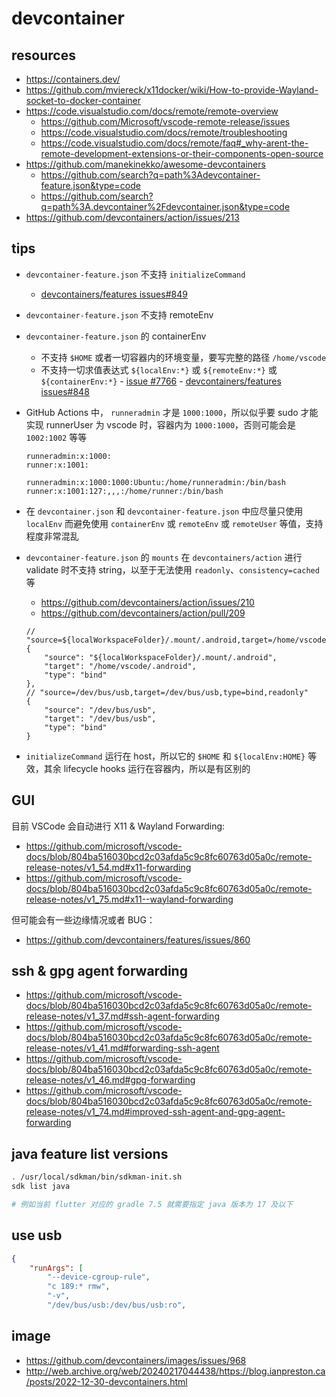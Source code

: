 # devcontainer

## resources

- https://containers.dev/
- https://github.com/mviereck/x11docker/wiki/How-to-provide-Wayland-socket-to-docker-container
- https://code.visualstudio.com/docs/remote/remote-overview
  - https://github.com/Microsoft/vscode-remote-release/issues
  - https://code.visualstudio.com/docs/remote/troubleshooting
  - https://code.visualstudio.com/docs/remote/faq#_why-arent-the-remote-development-extensions-or-their-components-open-source
- https://github.com/manekinekko/awesome-devcontainers
  - https://github.com/search?q=path%3Adevcontainer-feature.json&type=code
  - https://github.com/search?q=path%3A.devcontainer%2Fdevcontainer.json&type=code
- https://github.com/devcontainers/action/issues/213

## tips

- `devcontainer-feature.json` 不支持 `initializeCommand`

  - [devcontainers/features issues#849](https://github.com/devcontainers/features/issues/849)

- `devcontainer-feature.json` 不支持 remoteEnv
- `devcontainer-feature.json` 的 containerEnv

  - 不支持 `$HOME` 或者一切容器内的环境变量，要写完整的路径 `/home/vscode`
  - 不支持一切求值表达式 `${localEnv:*}` 或 `${remoteEnv:*}` 或 `${containerEnv:*}` - [issue #7766](https://github.com/microsoft/vscode-remote-release/issues/7766) - [devcontainers/features issues#848](https://github.com/devcontainers/features/issues/848)

- GitHub Actions 中， `runneradmin` 才是 `1000:1000`，所以似乎要 sudo 才能实现 runnerUser 为 vscode 时，容器内为 `1000:1000`，否则可能会是 `1002:1002` 等等

  ```
  runneradmin:x:1000:
  runner:x:1001:

  runneradmin:x:1000:1000:Ubuntu:/home/runneradmin:/bin/bash
  runner:x:1001:127:,,,:/home/runner:/bin/bash
  ```

- 在 `devcontainer.json` 和 `devcontainer-feature.json` 中应尽量只使用 `localEnv` 而避免使用 `containerEnv` 或 `remoteEnv` 或 `remoteUser` 等值，支持程度非常混乱

- `devcontainer-feature.json` 的 `mounts` 在 `devcontainers/action` 进行 validate 时不支持 string，以至于无法使用 `readonly`、`consistency=cached` 等

  - https://github.com/devcontainers/action/issues/210
  - https://github.com/devcontainers/action/pull/209

  ```jsonc
  // "source=${localWorkspaceFolder}/.mount/.android,target=/home/vscode/.android,type=bind,consistency=cached",
  {
      "source": "${localWorkspaceFolder}/.mount/.android",
      "target": "/home/vscode/.android",
      "type": "bind"
  },
  // "source=/dev/bus/usb,target=/dev/bus/usb,type=bind,readonly"
  {
      "source": "/dev/bus/usb",
      "target": "/dev/bus/usb",
      "type": "bind"
  }
  ```

- `initializeCommand` 运行在 host，所以它的 `$HOME` 和 `${localEnv:HOME}` 等效，其余 lifecycle hooks 运行在容器内，所以是有区别的

## GUI

目前 VSCode 会自动进行 X11 & Wayland Forwarding:

- https://github.com/microsoft/vscode-docs/blob/804ba516030bcd2c03afda5c9c8fc60763d05a0c/remote-release-notes/v1_54.md#x11-forwarding
- https://github.com/microsoft/vscode-docs/blob/804ba516030bcd2c03afda5c9c8fc60763d05a0c/remote-release-notes/v1_75.md#x11--wayland-forwarding

但可能会有一些边缘情况或者 BUG：

- https://github.com/devcontainers/features/issues/860

## ssh & gpg agent forwarding

- https://github.com/microsoft/vscode-docs/blob/804ba516030bcd2c03afda5c9c8fc60763d05a0c/remote-release-notes/v1_37.md#ssh-agent-forwarding
- https://github.com/microsoft/vscode-docs/blob/804ba516030bcd2c03afda5c9c8fc60763d05a0c/remote-release-notes/v1_41.md#forwarding-ssh-agent
- https://github.com/microsoft/vscode-docs/blob/804ba516030bcd2c03afda5c9c8fc60763d05a0c/remote-release-notes/v1_46.md#gpg-forwarding
- https://github.com/microsoft/vscode-docs/blob/804ba516030bcd2c03afda5c9c8fc60763d05a0c/remote-release-notes/v1_74.md#improved-ssh-agent-and-gpg-agent-forwarding

## java feature list versions

```sh
. /usr/local/sdkman/bin/sdkman-init.sh
sdk list java

# 例如当前 flutter 对应的 gradle 7.5 就需要指定 java 版本为 17 及以下
```

## use usb

```json
{
    "runArgs": [
        "--device-cgroup-rule",
        "c 189:* rmw",
        "-v",
        "/dev/bus/usb:/dev/bus/usb:ro",
```

## image

- https://github.com/devcontainers/images/issues/968
- http://web.archive.org/web/20240217044438/https://blog.ianpreston.ca/posts/2022-12-30-devcontainers.html
